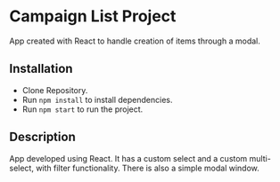 # Campaign List Project

App created with React to handle creation of items through a modal.

## Installation

- Clone Repository.
- Run `npm install` to install dependencies.
- Run `npm start` to run the project.

## Description

App developed using React. It has a custom select and a custom multi-select, with filter functionality. There is also a simple modal window.
